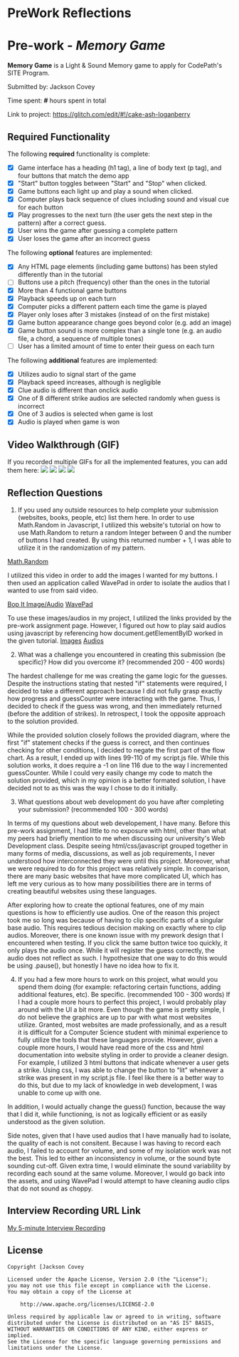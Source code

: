 # PreWork Reflections

# Pre-work - *Memory Game*

**Memory Game** is a Light & Sound Memory game to apply for CodePath's SITE Program. 

Submitted by: Jackson Covey

Time spent: **#** hours spent in total

Link to project: https://glitch.com/edit/#!/cake-ash-loganberry

## Required Functionality

The following **required** functionality is complete:

* [x] Game interface has a heading (h1 tag), a line of body text (p tag), and four buttons that match the demo app
* [x] "Start" button toggles between "Start" and "Stop" when clicked. 
* [x] Game buttons each light up and play a sound when clicked. 
* [x] Computer plays back sequence of clues including sound and visual cue for each button
* [x] Play progresses to the next turn (the user gets the next step in the pattern) after a correct guess. 
* [x] User wins the game after guessing a complete pattern
* [x] User loses the game after an incorrect guess

The following **optional** features are implemented:

* [x] Any HTML page elements (including game buttons) has been styled differently than in the tutorial
* [ ] Buttons use a pitch (frequency) other than the ones in the tutorial
* [x] More than 4 functional game buttons
* [x] Playback speeds up on each turn
* [x] Computer picks a different pattern each time the game is played
* [x] Player only loses after 3 mistakes (instead of on the first mistake)
* [x] Game button appearance change goes beyond color (e.g. add an image)
* [x] Game button sound is more complex than a single tone (e.g. an audio file, a chord, a sequence of multiple tones)
* [ ] User has a limited amount of time to enter their guess on each turn

The following **additional** features are implemented:

- [x] Utilizes audio to signal start of the game
- [x] Playback speed increases, although is negligible 
- [x] Clue audio is different than onclick audio
- [x] One of 8 different strike audios are selected randomly when guess is incorrect
- [x] One of 3 audios is selected when game is lost
- [x] Audio is played when game is won

## Video Walkthrough (GIF)

If you recorded multiple GIFs for all the implemented features, you can add them here:
![](gif1-link-here)
![](gif2-link-here)
![](gif3-link-here)
![](gif4-link-here)

## Reflection Questions
1. If you used any outside resources to help complete your submission (websites, books, people, etc) list them here. 
In order to use Math.Random in Javascript, I utilized this website's tutorial on how
to use Math.Random to return a random Integer between 0 and the number of buttons I had created. 
By using this returned number + 1, I was able to utilize it in the randomization of my pattern.

[Math.Random](https://developer.mozilla.org/en-US/docs/Web/JavaScript/Reference/Global_Objects/Math/random) 

I utilized this video in order to add the images I wanted for my buttons.
I then used an application called WavePad in order to isolate
the audios that I wanted to use from said video.

[Bop It Image/Audio](https://www.youtube.com/watch?v=Nk47Unl9Ffk&t=10s)
[WavePad](https://www.nch.com.au/wavepad/index.html)

To use these images/audios in my project, I utilized the links provided by the pre-work assignment page.
However, I figured out how to play said audios using javascript by referencing how document.getElementByID 
worked in the given tutorial.
[Images](https://www.w3schools.com/tags/tag_img.asp)
[Audios](https://www.w3schools.com/html/html5_audio.asp)

2. What was a challenge you encountered in creating this submission (be specific)? How did you overcome it? (recommended 200 - 400 words) 

The hardest challenge for me was creating the game logic for the guesses. Despite the instructions stating that
nested "if" statements were required, I decided to take a different approach because I did not fully grasp exactly
how progress and guessCounter were interacting with the game. Thus, I decided to check if the guess was wrong, and then
immediately returned (before the addition of strikes). In retrospect, I took the opposite approach to the solution provided.

While the provided solution closely follows the provided diagram, where the first "if" statement checks if the guess is correct, and then continues checking for other conditions, I 
decided to negate the first part of the flow chart. As a result, I ended up with lines 99-110 of my script.js file. While
this solution works, it does require a -1 on line 116 due to the way I incremented guessCounter. 
While I could very easily change my code to match the solution provided, which in my opinion is a better formated solution,
I have decided not to as this was the way I chose to do it initially. 

3. What questions about web development do you have after completing your submission? (recommended 100 - 300 words) 

In terms of my questions about web developement, I have many. Before this pre-work assignment, I had little to no
exposure with html, other than what my peers had briefly mention to me when discussing our university's Web Development class.
Despite seeing html/css/javascript grouped together in many forms of media, discussions, as well as job requirements, I never understood
how interconnected they were until this project. Moreover, what we were required to do for this project was relatively simple. In comparison, there are many basic websites
that have more complicated UI, which has left me very curious as to how many possibilities there are in terms of creating
beautiful websites using these languages. 

After exploring how to create the optional features, one of my main questions is how to efficiently use audios. One of the reason this project
took me so long was because of having to clip specific parts of a singular base audio. This requires tedious decision making on
exactly where to clip audios. Moreover, there is one known issue with my prework design that I encountered when testing.
If you click the same button twice too quickly, it only plays the audio once. While it will register the guess correctly, the 
audio does not reflect as such. I hypothesize that one way to do this would be using .pause(), but honestly I have no
idea how to fix it.

4. If you had a few more hours to work on this project, what would you spend them doing (for example: refactoring certain functions, adding additional features, etc). Be specific. (recommended 100 - 300 words) 
If I had a couple more hours to perfect this project, I would probably play around with the UI a bit more. 
Even though the game is pretty simple, I do not believe the graphics are up to par with what most
websites utilize. Granted, most websites are made professionally, and as a result it is difficult for a 
Computer Science student with minimal experience to fully utilize the tools that these languages provide. However,
given a couple more hours, I would have read more of the css and html documentation into website styling in order to provide 
a cleaner design. For example, I utilized 3 html buttons that indicate whenever a user
gets a strike. Using css, I was able to change the button to "lit" whenever a strike was present in my script.js file.
I feel like there is a better way to do this, but due to my lack of knowledge in web development, I was unable to come up with one.

In addition, I would actually change the guess() function, because the way that I did it, while functioning, is not as logically
efficient or as easily understood as the given solution.

Side notes, given that I have used audios that I have manually had to isolate, the quality of each is not
consitent. Because I was having to record each audio, I failed to account for volume, and some of my isolation work was not the best.
This led to either an inconsistency in volume, or the sound byte sounding cut-off. Given extra time, I would eliminate the sound 
variability by recording each sound at the same volume. Moreover, I would go back into the assets, and using WavePad I would
attempt to have cleaning audio clips that do not sound as choppy. 



## Interview Recording URL Link

[My 5-minute Interview Recording](your-link-here)


## License

    Copyright [Jackson Covey

    Licensed under the Apache License, Version 2.0 (the "License");
    you may not use this file except in compliance with the License.
    You may obtain a copy of the License at

        http://www.apache.org/licenses/LICENSE-2.0

    Unless required by applicable law or agreed to in writing, software
    distributed under the License is distributed on an "AS IS" BASIS,
    WITHOUT WARRANTIES OR CONDITIONS OF ANY KIND, either express or implied.
    See the License for the specific language governing permissions and
    limitations under the License.